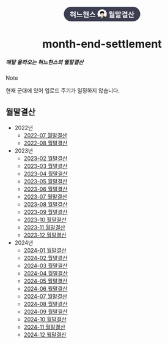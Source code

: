 <p align="center">
    <img src = "./assets/title.png" width = "200px" alt = "혀느현스"/>
</p>
<h1 align="center">month-end-settlement</h1>
<h5>매달 올라오는 혀느현스의 월말결산</h5>

> [!NOTE]
> 현재 군대에 있어 업로드 주기가 일정하지 않습니다.

## 월말결산
* 2022년
  * [2022-07 월말결산](/2022/2022-07.md)
  * [2022-08 월말결산](/2022/2022-08.md)
* 2023년
  * [2023-02 월말결산](/2023/2023-02.md)
  * [2023-03 월말결산](/2023/2023-03.md)
  * [2023-04 월말결산](/2023/2023-04.md)
  * [2023-05 월말결산](/2023/2023-05.md)
  * [2023-06 월말결산](/2023/2023-06.md)
  * [2023-07 월말결산](/2023/2023-07.md)
  * [2023-08 월말결산](/2023/2023-08.md)
  * [2023-09 월말결산](/2023/2023-09.md)
  * [2023-10 월말결산](/2023/2023-10.md)
  * [2023-11 월말결산](/2023/2023-11.md)
  * [2023-12 월말결산](/2023/2023-12.md)
* 2024년
  * [2024-01 월말결산](/2024/2024-01.md)
  * [2024-02 월말결산](/2024/2024-02.md)
  * [2024-03 월말결산](/2024/2024-03.md)
  * [2024-04 월말결산](/2024/2024-04.md)
  * [2024-05 월말결산](/2024/2024-05.md)
  * [2024-06 월말결산](/2024/2024-06.md)
  * [2024-07 월말결산](/2024/2024-07.md)
  * [2024-08 월말결산](/2024/2024-08.md)
  * [2024-09 월말결산](/2024/2024-09.md)
  * [2024-10 월말결산](/2024/2024-10.md)
  * [2024-11 월말결산](/2024/2024-11.md)
  * [2024-12 월말결산](/2024/2024-12.md)
